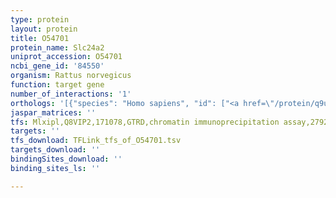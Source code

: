 ```yaml
---
type: protein
layout: protein
title: O54701
protein_name: Slc24a2
uniprot_accession: O54701
ncbi_gene_id: '84550'
organism: Rattus norvegicus
function: target gene
number_of_interactions: '1'
orthologs: '[{"species": "Homo sapiens", "id": ["<a href=\"/protein/q9ui40\">Q9UI40</a>"]}, {"species": "Mus musculus", "id": ["B1AXF2"]}, {"species": "Caenorhabditis elegans", "id": ["<a href=\"/protein/p90858\">P90858</a>", "G5EC02"]}, {"species": "Drosophila melanogaster", "id": ["<a href=\"/protein/q9u6a0\">Q9U6A0</a>"]}]'
jaspar_matrices: ''
tfs: Mlxipl,Q8VIP2,171078,GTRD,chromatin immunoprecipitation assay,27924024%5Buid%5D,No
targets: ''
tfs_download: TFLink_tfs_of_O54701.tsv
targets_download: ''
bindingSites_download: ''
binding_sites_ls: ''

---
```

